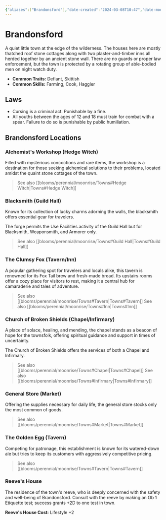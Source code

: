 ```yaml
---
{"aliases":["Brandonsford"],"date-created":"2024-03-08T10:47","date-modified":"2024-03-09T01:15","dg-publish":true,"tags":["moonrise"],"title":"Brandonsford","dg-path":"moonrise/Brandonsford.md","permalink":"/moonrise/brandonsford/","dgPassFrontmatter":true}
---
```



# Brandonsford

A quiet little town at the edge of the wilderness. The houses here are mostly thatched roof stone cottages along with two plaster-and-timber inns all herded together by an ancient stone wall. There are no guards or proper law enforcement, but the town is protected by a rotating group of able-bodied men on night watch duty.

- **Common Traits:** Defiant, Skittish
- **Common Skills:** Farming, Cook, Haggler

## Laws

- Cursing is a criminal act. Punishable by a fine.
- All youths between the ages of 12 and 18 must train for combat with a spear. Failure to do so is punishable by public humiliation.

## Brandonsford Locations

### Alchemist's Workshop (Hedge Witch)

Filled with mysterious concoctions and rare items, the workshop is a destination for those seeking alchemical solutions to their problems, located amidst the quaint stone cottages of the town.

> See also [[blooms/perennial/moonrise/Towns#Hedge Witch\|Towns#Hedge Witch]]

### Blacksmith (Guild Hall)

Known for its collection of lucky charms adorning the walls, the blacksmith offers essential gear for travelers.

The forge permits the Use Facilities activity of the Guild Hall but for Blacksmith, Weaponsmith, and Armorer only.

> See also [[blooms/perennial/moonrise/Towns#Guild Hall\|Towns#Guild Hall]]

### The Clumsy Fox (Tavern/Inn)

A popular gathering spot for travelers and locals alike, this tavern is renowned for its Fox Tail brew and fresh-made bread. Its upstairs rooms offer a cozy place for visitors to rest, making it a central hub for camaraderie and tales of adventure.

> See also [[blooms/perennial/moonrise/Towns#Tavern\|Towns#Tavern]]
> See also [[blooms/perennial/moonrise/Towns#Inn\|Towns#Inn]]

### Church of Broken Shields (Chapel/Infirmary)

A place of solace, healing, and mending, the chapel stands as a beacon of hope for the townsfolk, offering spiritual guidance and support in times of uncertainty.

The Church of Broken Shields offers the services of both a Chapel and Infirmary.

> See also [[blooms/perennial/moonrise/Towns#Chapel\|Towns#Chapel]]
> See also [[blooms/perennial/moonrise/Towns#Infirmary\|Towns#Infirmary]]

### General Store (Market)

Offering the supplies necessary for daily life, the general store stocks only the most common of goods.

> See also [[blooms/perennial/moonrise/Towns#Market\|Towns#Market]]

### The Golden Egg (Tavern)

Competing for patronage, this establishment is known for its watered-down ale but tries to keep its customers with aggressively competitive pricing.

> See also [[blooms/perennial/moonrise/Towns#Tavern\|Towns#Tavern]]

### Reeve's House

The residence of the town's reeve, who is deeply concerned with the safety and well-being of Brandonsford. Consult with the reeve by making an Ob 1 Etiquette test; success grants +2D to one test in town.

**Reeve's House Cost:** Lifestyle +2
